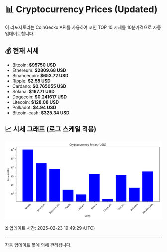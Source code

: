 
# 📊 Cryptocurrency Prices (Updated)

이 리포지토리는 CoinGecko API를 사용하여 코인 TOP 10 시세를 10분가격으로 자동 업데이트합니다.

## 💰 현재 시세
- Bitcoin: **$95750 USD**
- Ethereum: **$2809.68 USD**
- Binancecoin: **$653.72 USD**
- Ripple: **$2.55 USD**
- Cardano: **$0.765055 USD**
- Solana: **$167.71 USD**
- Dogecoin: **$0.241617 USD**
- Litecoin: **$128.08 USD**
- Polkadot: **$4.94 USD**
- Bitcoin-cash: **$325.34 USD**

## 📈 시세 그래프 (로그 스케일 적용)
![Crypto Prices](crypto_prices.png)

⏳ 업데이트 시간: 2025-02-23 19:49:29 (UTC)

---
자동 업데이트 봇에 의해 관리됩니다.
